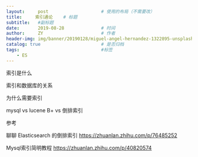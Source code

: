 ```yaml
---
layout:     post                    # 使用的布局（不需要改）
title:     索引通论    # 标题 
subtitle:   #副标题
date:       2019-08-28              # 时间
author:     ZY                      # 作者
header-img: img/banner/20190128/miguel-angel-hernandez-1322895-unsplash.jpg    #这篇文章标题背景图片
catalog: true                       # 是否归档
tags:                               #标签
    - ES
---
```


索引是什么

索引和数据库的关系



为什么需要索引



mysql vs lucene
B+ vs 倒排索引




参考

聊聊 Elasticsearch 的倒排索引 https://zhuanlan.zhihu.com/p/76485252

Mysql索引简明教程 https://zhuanlan.zhihu.com/p/40820574